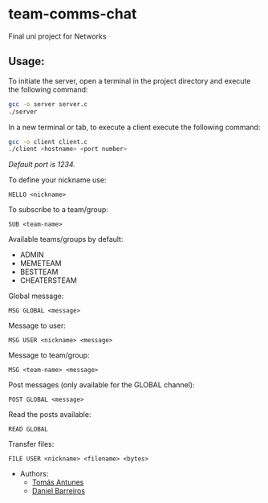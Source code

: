 # team-comms-chat
Final uni project for Networks

## **Usage**:
To initiate the server, open a terminal in the project directory and execute the following command:
```bash
gcc -o server server.c
./server
```

In a new terminal or tab, to execute a client execute the following command:
```bash
gcc -o client client.c
./client <hostname> <port number>
```
*Default port is 1234.*

To define your nickname use:
```
HELLO <nickname>
```

To subscribe to a team/group:
```
SUB <team-name>
```

Available teams/groups by default:
- ADMIN
- MEMETEAM
- BESTTEAM
- CHEATERSTEAM

Global message:
```
MSG GLOBAL <message>
```

Message to user:
```
MSG USER <nickname> <message>
```

Message to team/group:
```
MSG <team-name> <message>
```

Post messages (only available for the GLOBAL channel):
```
POST GLOBAL <message>
```

Read the posts available:
```
READ GLOBAL
```

Transfer files:
```
FILE USER <nickname> <filename> <bytes>
```

- Authors:
  - [Tomás Antunes](https://github.com/tomassantunes)
  - [Daniel Barreiros](https://github.com/dbarreiros)